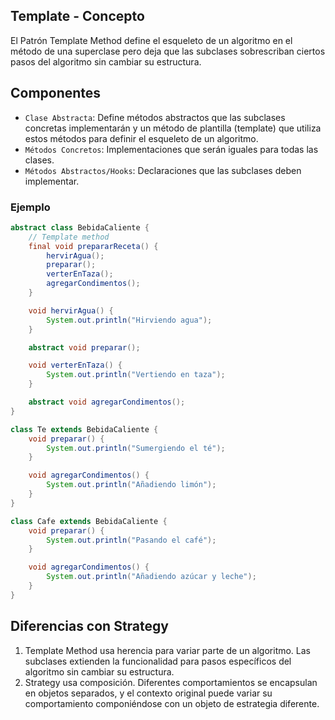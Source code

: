 
## Template - Concepto
El Patrón Template Method define el esqueleto de un algoritmo en el método de una superclase pero deja que las subclases sobrescriban ciertos pasos del algoritmo sin cambiar su estructura.

## Componentes

+ `Clase Abstracta`: Define métodos abstractos que las subclases concretas implementarán y un método de plantilla (template) que utiliza estos métodos para definir el esqueleto de un algoritmo.
+ `Métodos Concretos`: Implementaciones que serán iguales para todas las clases.
+ `Métodos Abstractos/Hooks`: Declaraciones que las subclases deben implementar.

### Ejemplo

```java
abstract class BebidaCaliente {
    // Template method
    final void prepararReceta() {
        hervirAgua();
        preparar();
        verterEnTaza();
        agregarCondimentos();
    }

    void hervirAgua() {
        System.out.println("Hirviendo agua");
    }

    abstract void preparar();

    void verterEnTaza() {
        System.out.println("Vertiendo en taza");
    }

    abstract void agregarCondimentos();
}

class Te extends BebidaCaliente {
    void preparar() {
        System.out.println("Sumergiendo el té");
    }

    void agregarCondimentos() {
        System.out.println("Añadiendo limón");
    }
}

class Cafe extends BebidaCaliente {
    void preparar() {
        System.out.println("Pasando el café");
    }

    void agregarCondimentos() {
        System.out.println("Añadiendo azúcar y leche");
    }
}
```

## Diferencias con Strategy
1. Template Method usa herencia para variar parte de un algoritmo. Las subclases extienden la funcionalidad para pasos específicos del algoritmo sin cambiar su estructura.
2. Strategy usa composición. Diferentes comportamientos se encapsulan en objetos separados, y el contexto original puede variar su comportamiento componiéndose con un objeto de estrategia diferente.